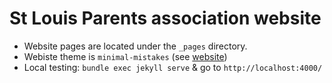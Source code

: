 # St Louis Parents association website

* Website pages are located under the `_pages` directory.
* Webiste theme is `minimal-mistakes` (see [website](https://mmistakes.github.io/minimal-mistakes/))
* Local testing: `bundle exec jekyll serve` & go to `http://localhost:4000/`